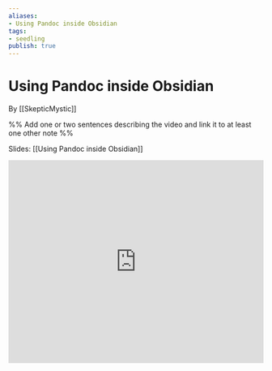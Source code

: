 ```yaml
---
aliases: 
- Using Pandoc inside Obsidian
tags:
- seedling
publish: true
---
```


# Using Pandoc inside Obsidian 

By [[SkepticMystic]]

%% Add one or two sentences describing the video and link it to at least one other note %%

Slides: [[Using Pandoc inside Obsidian]]

<iframe width="100%" height="400px" src="https://youtu.be/yYZiO6CVtj8" title="YouTube video player" frameborder="0" allow="accelerometer; autoplay; clipboard-write; encrypted-media; gyroscope; picture-in-picture" allowfullscreen></iframe>
